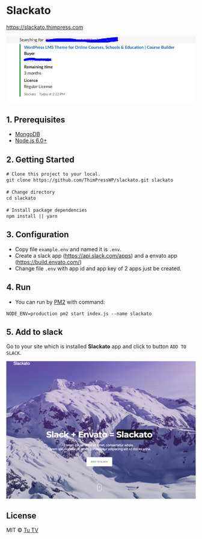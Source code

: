 # Slackato

https://slackato.thimpress.com

![Demo](/demo.png)

## 1. Prerequisites

- [MongoDB](https://www.mongodb.org/downloads)
- [Node.js 6.0+](http://nodejs.org)

## 2. Getting Started

```
# Clone this project to your local.
git clone https://github.com/ThimPressWP/slackato.git slackato

# Change directory
cd slackato

# Install package dependencies
npm install || yarn
```

## 3. Configuration

- Copy file `example.env` and named it is `.env`.
- Create a slack app (https://api.slack.com/apps) and a envato app (https://build.envato.com/)
- Change file `.env` with app id and app key of 2 apps just be created.

## 4. Run

- You can run by [PM2](http://pm2.keymetrics.io/) with command:

```
NODE_ENV=production pm2 start index.js --name slackato
```

## 5. Add to slack

Go to your site which is installed **Slackato** app and click to button `ADD TO SLACK`.

![Demo Slackato](/slackato.png)

## License
MIT © [Tu TV](https://github.com/tutv)
